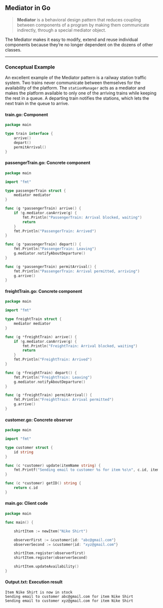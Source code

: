 ## Mediator in Go

> **Mediator** is a behavioral design pattern that reduces coupling between components of a program by making them communicate indirectly, through a special mediator object.

The Mediator makes it easy to modify, extend and reuse individual components because they’re no longer dependent on the dozens of other classes.

---

### Conceptual Example

An excellent example of the Mediator pattern is a railway station traffic system. Two trains never communicate between themselves for the availability of the platform. The `stationManager` acts as a mediator and makes the platform available to only one of the arriving trains while keeping the rest in a queue. A departing train notifies the stations, which lets the next train in the queue to arrive.
 

#### train.go: Component

```go
package main

type train interface {
    arrive()
    depart()
    permitArrival()
}
```


#### passengerTrain.go: Concrete component

```go
package main

import "fmt"

type passengerTrain struct {
    mediator mediator
}

func (g *passengerTrain) arrive() {
    if !g.mediator.canArrive(g) {
        fmt.Println("PassengerTrain: Arrival blocked, waiting")
        return
    }
    fmt.Println("PassengerTrain: Arrived")
}

func (g *passengerTrain) depart() {
    fmt.Println("PassengerTrain: Leaving")
    g.mediator.notifyAboutDeparture()
}

func (g *passengerTrain) permitArrival() {
    fmt.Println("PassengerTrain: Arrival permitted, arriving")
    g.arrive()
}
```


#### freightTrain.go: Concrete component

```go
package main

import "fmt"

type freightTrain struct {
    mediator mediator
}

func (g *freightTrain) arrive() {
    if !g.mediator.canArrive(g) {
        fmt.Println("FreightTrain: Arrival blocked, waiting")
        return
    }
    fmt.Println("FreightTrain: Arrived")
}

func (g *freightTrain) depart() {
    fmt.Println("FreightTrain: Leaving")
    g.mediator.notifyAboutDeparture()
}

func (g *freightTrain) permitArrival() {
    fmt.Println("FreightTrain: Arrival permitted")
    g.arrive()
}
```


#### customer.go: Concrete observer

```go
package main

import "fmt"

type customer struct {
    id string
}

func (c *customer) update(itemName string) {
    fmt.Printf("Sending email to customer %s for item %s\n", c.id, itemName)
}

func (c *customer) getID() string {
    return c.id
}
```


#### main.go: Client code

```go
package main

func main() {

    shirtItem := newItem("Nike Shirt")

    observerFirst := &customer{id: "abc@gmail.com"}
    observerSecond := &customer{id: "xyz@gmail.com"}

    shirtItem.register(observerFirst)
    shirtItem.register(observerSecond)

    shirtItem.updateAvailability()
}
```


#### Output.txt: Execution result

```
Item Nike Shirt is now in stock
Sending email to customer abc@gmail.com for item Nike Shirt
Sending email to customer xyz@gmail.com for item Nike Shirt
```

